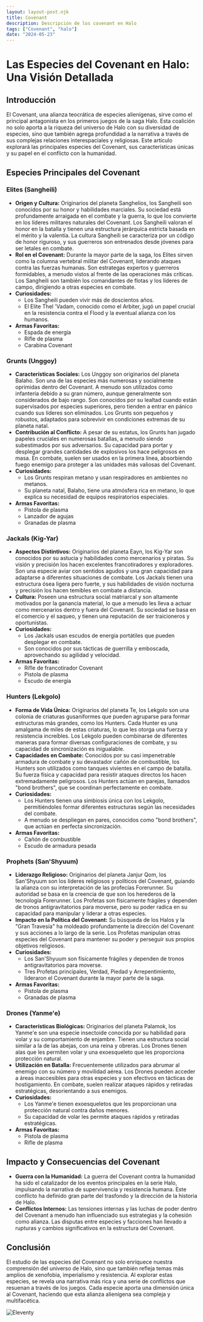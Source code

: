 ```yaml
---
layout: layout-post.njk
title: Covenant
description: Descripción de los covenant en Halo
tags: ["Covenant", "halo"]
date: "2024-05-23"
---
```


# Las Especies del Covenant en Halo: Una Visión Detallada

## Introducción

El Covenant, una alianza teocrática de especies alienígenas, sirve como el principal antagonista en los primeros juegos de la saga Halo. Esta coalición no solo aporta a la riqueza del universo de Halo con su diversidad de especies, sino que también agrega profundidad a la narrativa a través de sus complejas relaciones interespaciales y religiosas. Este artículo explorará las principales especies del Covenant, sus características únicas y su papel en el conflicto con la humanidad.

## Especies Principales del Covenant

### Elites (Sangheili)

- **Origen y Cultura:** Originarios del planeta Sanghelios, los Sangheili son conocidos por su honor y habilidades marciales. Su sociedad está profundamente arraigada en el combate y la guerra, lo que los convierte en los líderes militares naturales del Covenant. Los Sangheili valoran el honor en la batalla y tienen una estructura jerárquica estricta basada en el mérito y la valentía. La cultura Sangheili se caracteriza por un código de honor riguroso, y sus guerreros son entrenados desde jóvenes para ser letales en combate.
- **Rol en el Covenant:** Durante la mayor parte de la saga, los Elites sirven como la columna vertebral militar del Covenant, liderando ataques contra las fuerzas humanas. Son estrategas expertos y guerreros formidables, a menudo vistos al frente de las operaciones más críticas. Los Sangheili son también los comandantes de flotas y los líderes de campo, dirigiendo a otras especies en combate.
- **Curiosidades:** 
  - Los Sangheili pueden vivir más de doscientos años.
  - El Elite Thel 'Vadam, conocido como el Arbiter, jugó un papel crucial en la resistencia contra el Flood y la eventual alianza con los humanos.
- **Armas Favoritas:**
  - Espada de energía
  - Rifle de plasma
  - Carabina Covenant

### Grunts (Unggoy)

- **Características Sociales:** Los Unggoy son originarios del planeta Balaho. Son una de las especies más numerosas y socialmente oprimidas dentro del Covenant. A menudo son utilizados como infantería debido a su gran número, aunque generalmente son considerados de bajo rango. Son conocidos por su lealtad cuando están supervisados por especies superiores, pero tienden a entrar en pánico cuando sus líderes son eliminados. Los Grunts son pequeños y robustos, adaptados para sobrevivir en condiciones extremas de su planeta natal.
- **Contribución al Conflicto:** A pesar de su estatus, los Grunts han jugado papeles cruciales en numerosas batallas, a menudo siendo subestimados por sus adversarios. Su capacidad para portar y desplegar grandes cantidades de explosivos los hace peligrosos en masa. En combate, suelen ser usados en la primera línea, absorbiendo fuego enemigo para proteger a las unidades más valiosas del Covenant.
- **Curiosidades:**
  - Los Grunts respiran metano y usan respiradores en ambientes no metanos.
  - Su planeta natal, Balaho, tiene una atmósfera rica en metano, lo que explica su necesidad de equipos respiratorios especiales.
- **Armas Favoritas:**
  - Pistola de plasma
  - Lanzador de agujas
  - Granadas de plasma

### Jackals (Kig-Yar)

- **Aspectos Distintivos:** Originarios del planeta Eayn, los Kig-Yar son conocidos por su astucia y habilidades como mercenarios y piratas. Su visión y precisión los hacen excelentes francotiradores y exploradores. Son una especie aviar con sentidos agudos y una gran capacidad para adaptarse a diferentes situaciones de combate. Los Jackals tienen una estructura ósea ligera pero fuerte, y sus habilidades de visión nocturna y precisión los hacen temibles en combate a distancia.
- **Cultura:** Poseen una estructura social matriarcal y son altamente motivados por la ganancia material, lo que a menudo les lleva a actuar como mercenarios dentro y fuera del Covenant. Su sociedad se basa en el comercio y el saqueo, y tienen una reputación de ser traicioneros y oportunistas.
- **Curiosidades:**
  - Los Jackals usan escudos de energía portátiles que pueden desplegar en combate.
  - Son conocidos por sus tácticas de guerrilla y emboscada, aprovechando su agilidad y velocidad.
- **Armas Favoritas:**
  - Rifle de francotirador Covenant
  - Pistola de plasma
  - Escudo de energía

### Hunters (Lekgolo)

- **Forma de Vida Única:** Originarios del planeta Te, los Lekgolo son una colonia de criaturas gusaniformes que pueden agruparse para formar estructuras más grandes, como los Hunters. Cada Hunter es una amalgama de miles de estas criaturas, lo que les otorga una fuerza y resistencia increíbles. Los Lekgolo pueden combinarse de diferentes maneras para formar diversas configuraciones de combate, y su capacidad de sincronización es inigualable.
- **Capacidades en Combate:** Conocidos por su casi impenetrable armadura de combate y su devastador cañón de combustible, los Hunters son utilizados como tanques vivientes en el campo de batalla. Su fuerza física y capacidad para resistir ataques directos los hacen extremadamente peligrosos. Los Hunters actúan en parejas, llamados "bond brothers", que se coordinan perfectamente en combate.
- **Curiosidades:**
  - Los Hunters tienen una simbiosis única con los Lekgolo, permitiéndoles formar diferentes estructuras según las necesidades del combate.
  - A menudo se despliegan en pares, conocidos como "bond brothers", que actúan en perfecta sincronización.
- **Armas Favoritas:**
  - Cañón de combustible
  - Escudo de armadura pesada

### Prophets (San'Shyuum)

- **Liderazgo Religioso:** Originarios del planeta Janjur Qom, los San'Shyuum son los líderes religiosos y políticos del Covenant, guiando la alianza con su interpretación de las profecías Forerunner. Su autoridad se basa en la creencia de que son los herederos de la tecnología Forerunner. Los Profetas son físicamente frágiles y dependen de tronos antigravitatorios para moverse, pero su poder radica en su capacidad para manipular y liderar a otras especies.
- **Impacto en la Política del Covenant:** Su búsqueda de los Halos y la "Gran Travesía" ha moldeado profundamente la dirección del Covenant y sus acciones a lo largo de la serie. Los Profetas manipulan otras especies del Covenant para mantener su poder y perseguir sus propios objetivos religiosos.
- **Curiosidades:**
  - Los San'Shyuum son físicamente frágiles y dependen de tronos antigravitatorios para moverse.
  - Tres Profetas principales, Verdad, Piedad y Arrepentimiento, lideraron el Covenant durante la mayor parte de la saga.
- **Armas Favoritas:**
  - Pistola de plasma
  - Granadas de plasma

### Drones (Yanme'e)

- **Características Biológicas:** Originarios del planeta Palamok, los Yanme'e son una especie insectoide conocida por su habilidad para volar y su comportamiento de enjambre. Tienen una estructura social similar a la de las abejas, con una reina y obreras. Los Drones tienen alas que les permiten volar y una exoesqueleto que les proporciona protección natural.
- **Utilización en Batalla:** Frecuentemente utilizados para abrumar al enemigo con su número y movilidad aérea. Los Drones pueden acceder a áreas inaccesibles para otras especies y son efectivos en tácticas de hostigamiento. En combate, suelen realizar ataques rápidos y retiradas estratégicas, desorientando a sus enemigos.
- **Curiosidades:**
  - Los Yanme'e tienen exoesqueletos que les proporcionan una protección natural contra daños menores.
  - Su capacidad de volar les permite ataques rápidos y retiradas estratégicas.
- **Armas Favoritas:**
  - Pistola de plasma
  - Rifle de plasma

## Impacto y Consecuencias del Covenant

- **Guerra con la Humanidad:** La guerra del Covenant contra la humanidad ha sido el catalizador de los eventos principales en la serie Halo, impulsando la narrativa de supervivencia y resistencia humana. Este conflicto ha definido gran parte del trasfondo y la dirección de la historia de Halo.
- **Conflictos Internos:** Las tensiones internas y las luchas de poder dentro del Covenant a menudo han influenciado sus estrategias y la cohesión como alianza. Las disputas entre especies y facciones han llevado a rupturas y cambios significativos en la estructura del Covenant.

## Conclusión

El estudio de las especies del Covenant no solo enriquece nuestra comprensión del universo de Halo, sino que también refleja temas más amplios de xenofobia, imperialismo y resistencia. Al explorar estas especies, se revela una narrativa más rica y una serie de conflictos que resuenan a través de los juegos. Cada especie aporta una dimensión única al Covenant, haciendo que esta alianza alienígena sea compleja y multifacética.


![Eleventy](/img/eleventy.svg)
